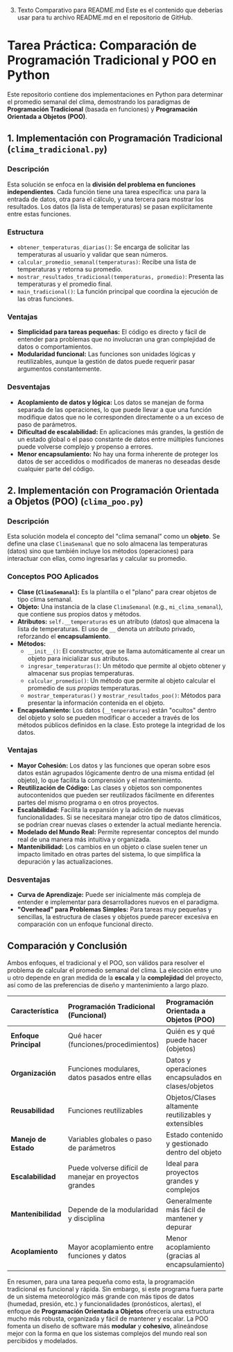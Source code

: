 3. Texto Comparativo para README.md
Este es el contenido que deberías usar para tu archivo README.md en el repositorio de GitHub.
# Tarea Práctica: Comparación de Programación Tradicional y POO en Python

Este repositorio contiene dos implementaciones en Python para determinar el promedio semanal del clima, demostrando los paradigmas de **Programación Tradicional** (basada en funciones) y **Programación Orientada a Objetos (POO)**.

## 1. Implementación con Programación Tradicional (`clima_tradicional.py`)

### Descripción
Esta solución se enfoca en la **división del problema en funciones independientes**. Cada función tiene una tarea específica: una para la entrada de datos, otra para el cálculo, y una tercera para mostrar los resultados. Los datos (la lista de temperaturas) se pasan explícitamente entre estas funciones.

### Estructura
* `obtener_temperaturas_diarias()`: Se encarga de solicitar las temperaturas al usuario y validar que sean números.
* `calcular_promedio_semanal(temperaturas)`: Recibe una lista de temperaturas y retorna su promedio.
* `mostrar_resultados_tradicional(temperaturas, promedio)`: Presenta las temperaturas y el promedio final.
* `main_tradicional()`: La función principal que coordina la ejecución de las otras funciones.

### Ventajas
* **Simplicidad para tareas pequeñas:** El código es directo y fácil de entender para problemas que no involucran una gran complejidad de datos o comportamientos.
* **Modularidad funcional:** Las funciones son unidades lógicas y reutilizables, aunque la gestión de datos puede requerir pasar argumentos constantemente.

### Desventajas
* **Acoplamiento de datos y lógica:** Los datos se manejan de forma separada de las operaciones, lo que puede llevar a que una función modifique datos que no le corresponden directamente o a un exceso de paso de parámetros.
* **Dificultad de escalabilidad:** En aplicaciones más grandes, la gestión de un estado global o el paso constante de datos entre múltiples funciones puede volverse complejo y propenso a errores.
* **Menor encapsulamiento:** No hay una forma inherente de proteger los datos de ser accedidos o modificados de maneras no deseadas desde cualquier parte del código.

## 2. Implementación con Programación Orientada a Objetos (POO) (`clima_poo.py`)

### Descripción
Esta solución modela el concepto del "clima semanal" como un **objeto**. Se define una clase `ClimaSemanal` que no solo almacena las temperaturas (datos) sino que también incluye los métodos (operaciones) para interactuar con ellas, como ingresarlas y calcular su promedio.

### Conceptos POO Aplicados
* **Clase (`ClimaSemanal`):** Es la plantilla o el "plano" para crear objetos de tipo clima semanal.
* **Objeto:** Una instancia de la clase `ClimaSemanal` (e.g., `mi_clima_semanal`), que contiene sus propios datos y métodos.
* **Atributos:** `self.__temperaturas` es un atributo (datos) que almacena la lista de temperaturas. El uso de `__` denota un atributo privado, reforzando el **encapsulamiento**.
* **Métodos:**
    * `__init__()`: El constructor, que se llama automáticamente al crear un objeto para inicializar sus atributos.
    * `ingresar_temperaturas()`: Un método que permite al objeto obtener y almacenar sus propias temperaturas.
    * `calcular_promedio()`: Un método que permite al objeto calcular el promedio de *sus propias* temperaturas.
    * `mostrar_temperaturas()` y `mostrar_resultados_poo()`: Métodos para presentar la información contenida en el objeto.
* **Encapsulamiento:** Los datos (`__temperaturas`) están "ocultos" dentro del objeto y solo se pueden modificar o acceder a través de los métodos públicos definidos en la clase. Esto protege la integridad de los datos.

### Ventajas
* **Mayor Cohesión:** Los datos y las funciones que operan sobre esos datos están agrupados lógicamente dentro de una misma entidad (el objeto), lo que facilita la comprensión y el mantenimiento.
* **Reutilización de Código:** Las clases y objetos son componentes autocontenidos que pueden ser reutilizados fácilmente en diferentes partes del mismo programa o en otros proyectos.
* **Escalabilidad:** Facilita la expansión y la adición de nuevas funcionalidades. Si se necesitara manejar otro tipo de datos climáticos, se podrían crear nuevas clases o extender la actual mediante herencia.
* **Modelado del Mundo Real:** Permite representar conceptos del mundo real de una manera más intuitiva y organizada.
* **Mantenibilidad:** Los cambios en un objeto o clase suelen tener un impacto limitado en otras partes del sistema, lo que simplifica la depuración y las actualizaciones.

### Desventajas
* **Curva de Aprendizaje:** Puede ser inicialmente más compleja de entender e implementar para desarrolladores nuevos en el paradigma.
* **"Overhead" para Problemas Simples:** Para tareas muy pequeñas y sencillas, la estructura de clases y objetos puede parecer excesiva en comparación con un enfoque funcional directo.

## Comparación y Conclusión

Ambos enfoques, el tradicional y el POO, son válidos para resolver el problema de calcular el promedio semanal del clima. La elección entre uno u otro depende en gran medida de la **escala** y la **complejidad** del proyecto, así como de las preferencias de diseño y mantenimiento a largo plazo.

| Característica         | Programación Tradicional (Funcional)          | Programación Orientada a Objetos (POO)            |
| :--------------------- | :-------------------------------------------- | :------------------------------------------------ |
| **Enfoque Principal** | Qué hacer (funciones/procedimientos)          | Quién es y qué puede hacer (objetos)              |
| **Organización** | Funciones modulares, datos pasados entre ellas | Datos y operaciones encapsulados en clases/objetos |
| **Reusabilidad** | Funciones reutilizables                         | Objetos/Clases altamente reutilizables y extensibles |
| **Manejo de Estado** | Variables globales o paso de parámetros        | Estado contenido y gestionado dentro del objeto    |
| **Escalabilidad** | Puede volverse difícil de manejar en proyectos grandes | Ideal para proyectos grandes y complejos          |
| **Mantenibilidad** | Depende de la modularidad y disciplina          | Generalmente más fácil de mantener y depurar      |
| **Acoplamiento** | Mayor acoplamiento entre funciones y datos      | Menor acoplamiento (gracias al encapsulamiento)   |

En resumen, para una tarea pequeña como esta, la programación tradicional es funcional y rápida. Sin embargo, si este programa fuera parte de un sistema meteorológico más grande con más tipos de datos (humedad, presión, etc.) y funcionalidades (pronósticos, alertas), el enfoque de **Programación Orientada a Objetos** ofrecería una estructura mucho más robusta, organizada y fácil de mantener y escalar. La POO fomenta un diseño de software más **modular** y **cohesivo**, alineándose mejor con la forma en que los sistemas complejos del mundo real son percibidos y modelados.
